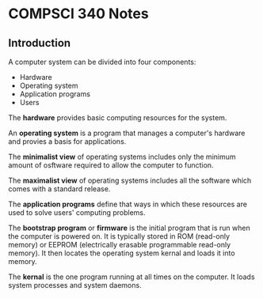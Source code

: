 # COMPSCI 340 Notes


## Introduction

A computer system can be divided into four components:
* Hardware
* Operating system
* Application programs
* Users

The **hardware** provides basic computing resources for the system.

An **operating system** is a program that manages a computer's hardware and provies a basis for applications.

The **minimalist view** of operating systems includes only the minimum amount of osftware required to allow the computer to function.

The **maximalist view** of operating systems includes all the software which comes with a standard release.

The **application programs** define that ways in which these resources are used to solve users' computing problems.


The **bootstrap program** or **firmware** is the initial program that is run when the computer is powered on. It is typically stored in ROM (read-only memory) or EEPROM (electrically erasable programmable read-only memory). It then locates the operating system kernal and loads it into memory.

The **kernal** is the one program running at all times on the computer. It loads system processes and system daemons.
